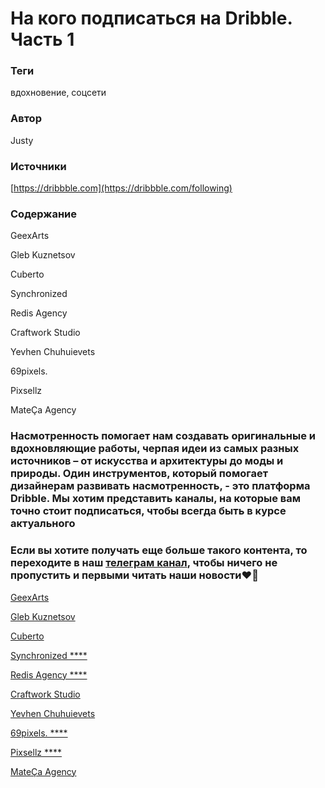 # На кого подписаться на Dribble. Часть 1

### **Теги**

вдохновение, соцсети

### **Автор**

Justy

### **Источники**

[https://dribbble.com](https://dribbble.com/following)

### **Содержание**

GeexArts

Gleb Kuznetsov 

Cuberto

Synchronized

Redis Agency

Craftwork Studio

Yevhen Chuhuievets

69pixels.

Pixsellz

MateÇa Agency

 

### Насмотренность помогает нам создавать оригинальные и вдохновляющие работы, черпая идеи из самых разных источников – от искусства и архитектуры до моды и природы. Один инструментов, который помогает дизайнерам развивать насмотренность, - это платформа Dribble. Мы хотим представить каналы, на которые вам точно стоит подписаться, чтобы всегда быть в курсе актуального

### Если вы хотите получать еще больше такого контента, то переходите в наш [телеграм канал](https://t.me/justynews), чтобы ничего не пропустить и первыми читать наши новости❤️🫶

[GeexArts](https://www.notion.so/b3e7a6687f964aabad04d7e37d5ce878?pvs=21) 

[Gleb Kuznetsov](https://www.notion.so/b3e7a6687f964aabad04d7e37d5ce878?pvs=21) 

[Cuberto](https://www.notion.so/b3e7a6687f964aabad04d7e37d5ce878?pvs=21) 

[Synchronized ****](https://www.notion.so/b3e7a6687f964aabad04d7e37d5ce878?pvs=21)

[Redis Agency ****](https://www.notion.so/b3e7a6687f964aabad04d7e37d5ce878?pvs=21)

[Craftwork Studio](https://www.notion.so/b3e7a6687f964aabad04d7e37d5ce878?pvs=21) 

[Yevhen Chuhuievets](https://www.notion.so/b3e7a6687f964aabad04d7e37d5ce878?pvs=21) 

[69pixels. ****](https://dribbble.com/69pixels)

[Pixsellz ****](https://dribbble.com/pixsellz)

[MateÇa Agency](https://www.notion.so/b3e7a6687f964aabad04d7e37d5ce878?pvs=21)